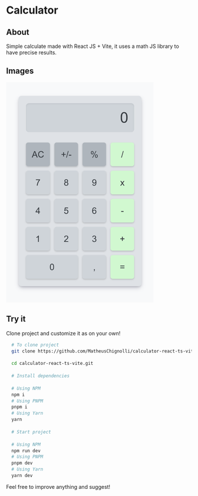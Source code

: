 # Calculator

## About

Simple calculate made with React JS + Vite, it uses a math JS library to have precise results.

## Images

<img src="./assets/calculator.png" width="400" alt="Calculator project image">

## Try it

Clone project and customize it as on your own!

```bash
  # To clone project
  git clone https://github.com/MatheusChignolli/calculator-react-ts-vite.git

  cd calculator-react-ts-vite.git

  # Install dependencies

  # Using NPM
  npm i
  # Using PNPM
  pnpm i
  # Using Yarn
  yarn

  # Start project

  # Using NPM
  npm run dev
  # Using PNPM
  pnpm dev
  # Using Yarn
  yarn dev
```

Feel free to improve anything and suggest!
